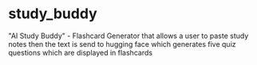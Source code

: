 # study_buddy
 "AI Study Buddy" - Flashcard Generator that allows a user to paste study notes then the text is send to hugging face which generates five quiz questions which are displayed in flashcards
